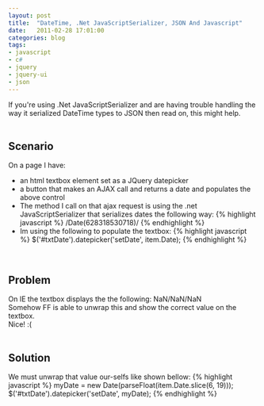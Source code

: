 ```yaml
---
layout: post
title:  "DateTime, .Net JavaScriptSerializer, JSON And Javascript"
date:   2011-02-28 17:01:00
categories: blog
tags:
- javascript
- c#
- jquery
- jquery-ui
- json
---
```


If you're using .Net JavaScriptSerializer and are having trouble handling the way it serialized DateTime types to JSON then read on, this might help.<br />
<br />
<h2>Scenario</h2>On a page I have:<br />
<ul><li>an html textbox element set as a JQuery datepicker</li>
<li>a button that makes an AJAX call and returns a date and populates the above control</li>
<li>The method I call on that ajax request is using the .net JavaScriptSerializer that serializes dates the following way:
{% highlight javascript %}
/Date(628318530718)/
{% endhighlight %}</li>
<li>Im using the following to populate the textbox:
{% highlight javascript %}
$('#txtDate').datepicker('setDate', item.Date);
{% endhighlight %}</li>
</ul><br />
<h2>Problem</h2>On IE the textbox displays the the following: NaN/NaN/NaN<br />
Somehow FF is able to unwrap this and show the correct value on the textbox.<br />
Nice! :(<br />
<br />
<h2>Solution</h2>We must unwrap that value our-selfs like shown bellow:
{% highlight javascript %}
myDate =  new Date(parseFloat(item.Date.slice(6, 19)));
$('#txtDate').datepicker('setDate', myDate);
{% endhighlight %}
